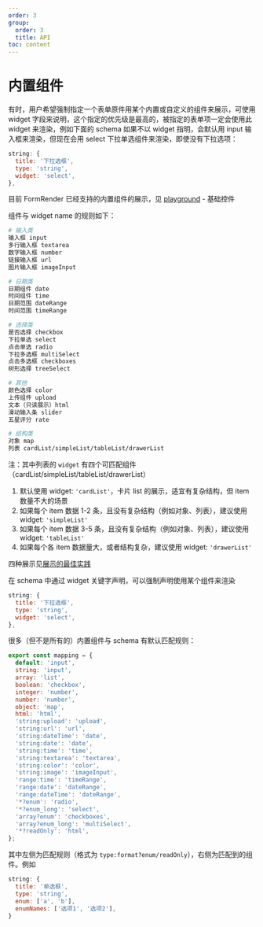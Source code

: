 ```yaml
---
order: 3
group:
  order: 3
  title: API
toc: content
---
```


# 内置组件

有时，用户希望强制指定一个表单原件用某个内置或自定义的组件来展示，可使用 widget 字段来说明，这个指定的优先级是最高的，被指定的表单项一定会使用此 widget 来渲染，例如下面的 schema 如果不以 widget 指明，会默认用 input 输入框来渲染，但现在会用 select 下拉单选组件来渲染，即使没有下拉选项：

```js
string: {
  title: '下拉选框',
  type: 'string',
  widget: 'select',
},
```

目前 FormRender 已经支持的内置组件的展示，见 [playground](/playground) - 基础控件

组件与 widget name 的规则如下：

```sh
# 输入类
输入框 input
多行输入框 textarea
数字输入框 number
链接输入框 url
图片输入框 imageInput

# 日期类
日期组件 date
时间组件 time
日期范围 dateRange
时间范围 timeRange

# 选择类
是否选择 checkbox
下拉单选 select
点击单选 radio
下拉多选框 multiSelect
点击多选框 checkboxes
树形选择 treeSelect

# 其他
颜色选择 color
上传组件 upload
文本（只读展示）html
滑动输入条 slider
五星评分 rate

# 结构类
对象 map
列表 cardList/simpleList/tableList/drawerList
```

注：其中列表的 `widget` 有四个可匹配组件（cardList/simpleList/tableList/drawerList）

1. 默认使用 widget: `'cardList'`，卡片 list 的展示，适宜有复杂结构，但 item 数量不大的场景
2. 如果每个 item 数据 1-2 条，且没有复杂结构（例如对象、列表），建议使用 widget: `'simpleList'`
3. 如果每个 item 数据 3-5 条，且没有复杂结构（例如对象、列表），建议使用 widget: `'tableList'`
4. 如果每个各 item 数据量大，或者结构复杂，建议使用 widget: `'drawerList'`

四种展示见[展示的最佳实践](/form-render/advanced/display#列表的展示)

在 schema 中通过 widget 关键字声明，可以强制声明使用某个组件来渲染

```js
string: {
  title: '下拉选框',
  type: 'string',
  widget: 'select',
},
```

很多（但不是所有的）内置组件与 schema 有默认匹配规则：

```js
export const mapping = {
  default: 'input',
  string: 'input',
  array: 'list',
  boolean: 'checkbox',
  integer: 'number',
  number: 'number',
  object: 'map',
  html: 'html',
  'string:upload': 'upload',
  'string:url': 'url',
  'string:dateTime': 'date',
  'string:date': 'date',
  'string:time': 'time',
  'string:textarea': 'textarea',
  'string:color': 'color',
  'string:image': 'imageInput',
  'range:time': 'timeRange',
  'range:date': 'dateRange',
  'range:dateTime': 'dateRange',
  '*?enum': 'radio',
  '*?enum_long': 'select',
  'array?enum': 'checkboxes',
  'array?enum_long': 'multiSelect',
  '*?readOnly': 'html',
};
```

其中左侧为匹配规则（格式为 `type:format?enum/readOnly`），右侧为匹配到的组件。例如

```js
string: {
  title: '单选框',
  type: 'string',
  enum: ['a', 'b'],
  enumNames: ['选项1', '选项2'],
}
```
